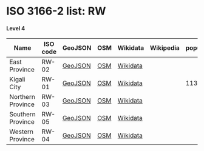 # ISO 3166-2 list: RW


#### Level 4
Name | ISO code | GeoJSON | OSM | Wikidata | Wikipedia | population 
--- | --- | --- | --- | --- | --- | --- 
East Province | RW-02 | [GeoJSON](../../export/geojson/q7/iso2/RW/RW-02.geojson) | [OSM](https://www.openstreetmap.org/relation/171591) | [Wikidata](https://www.wikidata.org/wiki/Q853152) |  | 
Kigali City | RW-01 | [GeoJSON](../../export/geojson/q7/iso2/RW/RW-01.geojson) | [OSM](https://www.openstreetmap.org/relation/1708283) | [Wikidata](https://www.wikidata.org/wiki/Q3859) |  | 1132686
Northern Province | RW-03 | [GeoJSON](../../export/geojson/q7/iso2/RW/RW-03.geojson) | [OSM](https://www.openstreetmap.org/relation/1708298) | [Wikidata](https://www.wikidata.org/wiki/Q845807) |  | 
Southern Province | RW-05 | [GeoJSON](../../export/geojson/q7/iso2/RW/RW-05.geojson) | [OSM](https://www.openstreetmap.org/relation/1707122) | [Wikidata](https://www.wikidata.org/wiki/Q853162) |  | 
Western Province | RW-04 | [GeoJSON](../../export/geojson/q7/iso2/RW/RW-04.geojson) | [OSM](https://www.openstreetmap.org/relation/1708131) | [Wikidata](https://www.wikidata.org/wiki/Q737354) |  | 
